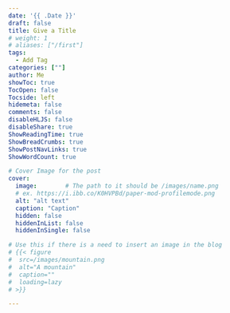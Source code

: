 ```yaml
---
date: '{{ .Date }}'
draft: false
title: Give a Title
# weight: 1
# aliases: ["/first"]
tags:
  - Add Tag 
categories: [""]
author: Me
showToc: true
TocOpen: false
Tocside: left
hidemeta: false
comments: false
disableHLJS: false
disableShare: true
ShowReadingTime: true
ShowBreadCrumbs: true
ShowPostNavLinks: true
ShowWordCount: true

# Cover Image for the post 
cover:
  image:        # The path to it should be /images/name.png
  # ex. https://i.ibb.co/K0HVPBd/paper-mod-profilemode.png
  alt: "alt text"
  caption: "Caption"
  hidden: false
  hiddenInList: false
  hiddenInSingle: false

# Use this if there is a need to insert an image in the blog
# {{< figure
#  src=/images/mountain.png
#  alt="A mountain"
#  caption=""
#  loading=lazy
# >}}

---
```

